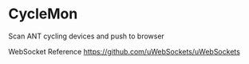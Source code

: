 # CycleMon
Scan ANT cycling devices and push to browser

WebSocket Reference
https://github.com/uWebSockets/uWebSockets
